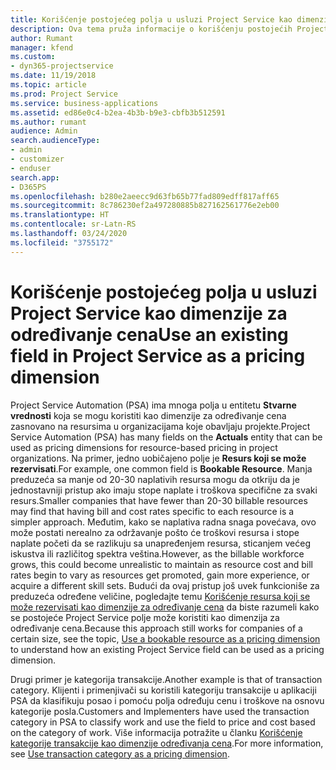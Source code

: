 ```yaml
---
title: Korišćenje postojećeg polja u usluzi Project Service kao dimenzije za određivanje cena
description: Ova tema pruža informacije o korišćenju postojećih Project Service polja kao dimenzija za određivanje cena.
author: Rumant
manager: kfend
ms.custom:
- dyn365-projectservice
ms.date: 11/19/2018
ms.topic: article
ms.prod: Project Service
ms.service: business-applications
ms.assetid: ed86e0c4-b2ea-4b3b-b9e3-cbfb3b512591
ms.author: rumant
audience: Admin
search.audienceType:
- admin
- customizer
- enduser
search.app:
- D365PS
ms.openlocfilehash: b280e2aeecc9d63fb65b77fad809edff817aff65
ms.sourcegitcommit: 8c786230ef2a497280885b827162561776e2eb00
ms.translationtype: HT
ms.contentlocale: sr-Latn-RS
ms.lasthandoff: 03/24/2020
ms.locfileid: "3755172"
---
```

# <a name="use-an-existing-field-in-project-service-as-a-pricing-dimension"></a><span data-ttu-id="fce6a-103">Korišćenje postojećeg polja u usluzi Project Service kao dimenzije za određivanje cena</span><span class="sxs-lookup"><span data-stu-id="fce6a-103">Use an existing field in Project Service as a pricing dimension</span></span>

<span data-ttu-id="fce6a-104">Project Service Automation (PSA) ima mnoga polja u entitetu **Stvarne vrednosti** koja se mogu koristiti kao dimenzije za određivanje cena zasnovano na resursima u organizacijama koje obavljaju projekte.</span><span class="sxs-lookup"><span data-stu-id="fce6a-104">Project Service Automation (PSA) has many fields on the **Actuals** entity that can be used as pricing dimensions for resource-based pricing in project organizations.</span></span> <span data-ttu-id="fce6a-105">Na primer, jedno uobičajeno polje je **Resurs koji se može rezervisati**.</span><span class="sxs-lookup"><span data-stu-id="fce6a-105">For example, one common field is **Bookable Resource**.</span></span> <span data-ttu-id="fce6a-106">Manja preduzeća sa manje od 20-30 naplativih resursa mogu da otkriju da je jednostavniji pristup ako imaju stope naplate i troškova specifične za svaki resurs.</span><span class="sxs-lookup"><span data-stu-id="fce6a-106">Smaller companies that have fewer than 20-30 billable resources may find that having bill and cost rates specific to each resource is a simpler approach.</span></span> <span data-ttu-id="fce6a-107">Međutim, kako se naplativa radna snaga povećava, ovo može postati nerealno za održavanje pošto će troškovi resursa i stope naplate početi da se razlikuju sa unapređenjem resursa, sticanjem većeg iskustva ili različitog spektra veština.</span><span class="sxs-lookup"><span data-stu-id="fce6a-107">However, as the billable workforce grows, this could become unrealistic to maintain as resource cost and bill rates begin to vary as resources get promoted, gain more experience, or acquire a different skill sets.</span></span> <span data-ttu-id="fce6a-108">Budući da ovaj pristup još uvek funkcioniše za preduzeća određene veličine, pogledajte temu [Korišćenje resursa koji se može rezervisati kao dimenzije za određivanje cena](bookable-resource-pricing-dimension.md) da biste razumeli kako se postojeće Project Service polje može koristiti kao dimenzija za određivanje cena.</span><span class="sxs-lookup"><span data-stu-id="fce6a-108">Because this approach still works for companies of a certain size, see the topic, [Use a bookable resource as a pricing dimension](bookable-resource-pricing-dimension.md) to understand how an existing Project Service field can be used as a pricing dimension.</span></span>

<span data-ttu-id="fce6a-109">Drugi primer je kategorija transakcije.</span><span class="sxs-lookup"><span data-stu-id="fce6a-109">Another example is that of transaction category.</span></span> <span data-ttu-id="fce6a-110">Klijenti i primenjivači su koristili kategoriju transakcije u aplikaciji PSA da klasifikuju posao i pomoću polja određuju cenu i troškove na osnovu kategorije posla.</span><span class="sxs-lookup"><span data-stu-id="fce6a-110">Customers and Implementers have used the transaction category in PSA to classify work and use the field to price and cost based on the category of work.</span></span> <span data-ttu-id="fce6a-111">Više informacija potražite u članku [Korišćenje kategorije transakcije kao dimenzije određivanja cena](transaction-category-pricing-dimension.md).</span><span class="sxs-lookup"><span data-stu-id="fce6a-111">For more information, see [Use transaction category as a pricing dimension](transaction-category-pricing-dimension.md).</span></span>
